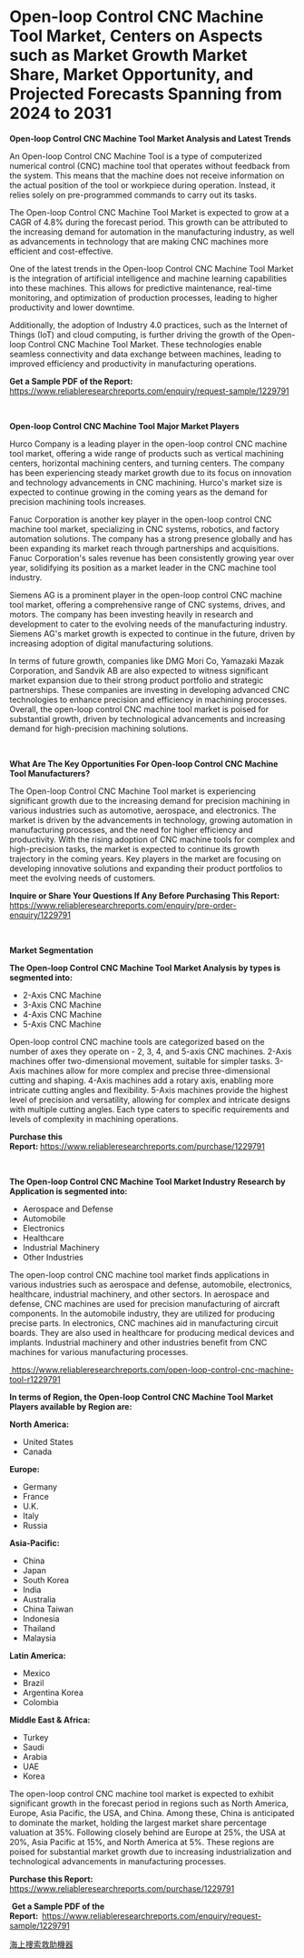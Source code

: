 <p><h1>Open-loop Control CNC Machine Tool Market, Centers on Aspects such as Market Growth Market Share, Market Opportunity, and Projected Forecasts Spanning from 2024 to 2031</h1></p><p><strong>Open-loop Control CNC Machine Tool Market Analysis and Latest Trends</strong></p>
<p><p>An Open-loop Control CNC Machine Tool is a type of computerized numerical control (CNC) machine tool that operates without feedback from the system. This means that the machine does not receive information on the actual position of the tool or workpiece during operation. Instead, it relies solely on pre-programmed commands to carry out its tasks.</p><p>The Open-loop Control CNC Machine Tool Market is expected to grow at a CAGR of 4.8% during the forecast period. This growth can be attributed to the increasing demand for automation in the manufacturing industry, as well as advancements in technology that are making CNC machines more efficient and cost-effective.</p><p>One of the latest trends in the Open-loop Control CNC Machine Tool Market is the integration of artificial intelligence and machine learning capabilities into these machines. This allows for predictive maintenance, real-time monitoring, and optimization of production processes, leading to higher productivity and lower downtime.</p><p>Additionally, the adoption of Industry 4.0 practices, such as the Internet of Things (IoT) and cloud computing, is further driving the growth of the Open-loop Control CNC Machine Tool Market. These technologies enable seamless connectivity and data exchange between machines, leading to improved efficiency and productivity in manufacturing operations.</p></p>
<p><strong>Get a Sample PDF of the Report:&nbsp;</strong> <a href="https://www.reliableresearchreports.com/enquiry/request-sample/1229791">https://www.reliableresearchreports.com/enquiry/request-sample/1229791</a></p>
<p>&nbsp;</p>
<p><strong>Open-loop Control CNC Machine Tool Major Market Players</strong></p>
<p><p>Hurco Company is a leading player in the open-loop control CNC machine tool market, offering a wide range of products such as vertical machining centers, horizontal machining centers, and turning centers. The company has been experiencing steady market growth due to its focus on innovation and technology advancements in CNC machining. Hurco's market size is expected to continue growing in the coming years as the demand for precision machining tools increases.</p><p>Fanuc Corporation is another key player in the open-loop control CNC machine tool market, specializing in CNC systems, robotics, and factory automation solutions. The company has a strong presence globally and has been expanding its market reach through partnerships and acquisitions. Fanuc Corporation's sales revenue has been consistently growing year over year, solidifying its position as a market leader in the CNC machine tool industry.</p><p>Siemens AG is a prominent player in the open-loop control CNC machine tool market, offering a comprehensive range of CNC systems, drives, and motors. The company has been investing heavily in research and development to cater to the evolving needs of the manufacturing industry. Siemens AG's market growth is expected to continue in the future, driven by increasing adoption of digital manufacturing solutions.</p><p>In terms of future growth, companies like DMG Mori Co, Yamazaki Mazak Corporation, and Sandvik AB are also expected to witness significant market expansion due to their strong product portfolio and strategic partnerships. These companies are investing in developing advanced CNC technologies to enhance precision and efficiency in machining processes. Overall, the open-loop control CNC machine tool market is poised for substantial growth, driven by technological advancements and increasing demand for high-precision machining solutions.</p></p>
<p>&nbsp;</p>
<p><strong>What Are The Key Opportunities For Open-loop Control CNC Machine Tool Manufacturers?</strong></p>
<p><p>The Open-loop Control CNC Machine Tool market is experiencing significant growth due to the increasing demand for precision machining in various industries such as automotive, aerospace, and electronics. The market is driven by the advancements in technology, growing automation in manufacturing processes, and the need for higher efficiency and productivity. With the rising adoption of CNC machine tools for complex and high-precision tasks, the market is expected to continue its growth trajectory in the coming years. Key players in the market are focusing on developing innovative solutions and expanding their product portfolios to meet the evolving needs of customers.</p></p>
<p><strong>Inquire or Share Your Questions If Any Before Purchasing This Report:</strong> <a href="https://www.reliableresearchreports.com/enquiry/pre-order-enquiry/1229791">https://www.reliableresearchreports.com/enquiry/pre-order-enquiry/1229791</a></p>
<p>&nbsp;</p>
<p><strong>Market Segmentation</strong></p>
<p><strong>The Open-loop Control CNC Machine Tool Market Analysis by types is segmented into:</strong></p>
<p><ul><li>2-Axis CNC Machine</li><li>3-Axis CNC Machine</li><li>4-Axis CNC Machine</li><li>5-Axis CNC Machine</li></ul></p>
<p><p>Open-loop control CNC machine tools are categorized based on the number of axes they operate on - 2, 3, 4, and 5-axis CNC machines. 2-Axis machines offer two-dimensional movement, suitable for simpler tasks. 3-Axis machines allow for more complex and precise three-dimensional cutting and shaping. 4-Axis machines add a rotary axis, enabling more intricate cutting angles and flexibility. 5-Axis machines provide the highest level of precision and versatility, allowing for complex and intricate designs with multiple cutting angles. Each type caters to specific requirements and levels of complexity in machining operations.</p></p>
<p><strong>Purchase this Report:&nbsp;</strong><a href="https://www.reliableresearchreports.com/purchase/1229791">https://www.reliableresearchreports.com/purchase/1229791</a></p>
<p>&nbsp;</p>
<p><strong>The Open-loop Control CNC Machine Tool Market Industry Research by Application is segmented into:</strong></p>
<p><ul><li>Aerospace and Defense</li><li>Automobile</li><li>Electronics</li><li>Healthcare</li><li>Industrial Machinery</li><li>Other Industries</li></ul></p>
<p><p>The open-loop control CNC machine tool market finds applications in various industries such as aerospace and defense, automobile, electronics, healthcare, industrial machinery, and other sectors. In aerospace and defense, CNC machines are used for precision manufacturing of aircraft components. In the automobile industry, they are utilized for producing precise parts. In electronics, CNC machines aid in manufacturing circuit boards. They are also used in healthcare for producing medical devices and implants. Industrial machinery and other industries benefit from CNC machines for various manufacturing processes.</p></p>
<p><a href="https://www.reliableresearchreports.com/open-loop-control-cnc-machine-tool-r1229791">&nbsp;https://www.reliableresearchreports.com/open-loop-control-cnc-machine-tool-r1229791</a></p>
<p><strong>In terms of Region, the Open-loop Control CNC Machine Tool Market Players available by Region are:</strong></p>
<p>
    <p> <strong> North America: </strong>
        <ul>
            <li>United States</li>
            <li>Canada</li>
        </ul>
        </p> 
    <p> <strong> Europe: </strong>
        <ul>
            <li>Germany</li>
            <li>France</li>
            <li>U.K.</li>
            <li>Italy</li>
            <li>Russia</li>
        </ul>
        </p> 
    <p> <strong> Asia-Pacific: </strong>
        <ul>
            <li>China</li>
            <li>Japan</li>
            <li>South Korea</li>
            <li>India</li>
            <li>Australia</li>
            <li>China Taiwan</li>
            <li>Indonesia</li>
            <li>Thailand</li>
            <li>Malaysia</li>
        </ul>
        </p> 
    <p> <strong> Latin America: </strong>
        <ul>
            <li>Mexico</li>
            <li>Brazil</li>
            <li>Argentina Korea</li>
            <li>Colombia</li>
        </ul>
        </p> 
    <p> <strong> Middle East & Africa: </strong>
        <ul>
            <li>Turkey</li>
            <li>Saudi</li>
            <li>Arabia</li>
            <li>UAE</li>
            <li>Korea</li>
        </ul>
    </p>
    </p>
<p><p>The open-loop control CNC machine tool market is expected to exhibit significant growth in the forecast period in regions such as North America, Europe, Asia Pacific, the USA, and China. Among these, China is anticipated to dominate the market, holding the largest market share percentage valuation at 35%. Following closely behind are Europe at 25%, the USA at 20%, Asia Pacific at 15%, and North America at 5%. These regions are poised for substantial market growth due to increasing industrialization and technological advancements in manufacturing processes.</p></p>
<p><strong>Purchase this Report: </strong><a href="https://www.reliableresearchreports.com/purchase/1229791">https://www.reliableresearchreports.com/purchase/1229791</a></p>
<p>&nbsp;<strong>Get a Sample PDF of the Report:&nbsp;&nbsp;</strong><a href="https://www.reliableresearchreports.com/enquiry/request-sample/1229791">https://www.reliableresearchreports.com/enquiry/request-sample/1229791</a></p>
<p><strong></strong></p>
<p><p><a href="https://github.com/decker5351/Market-Research-Report-List-2/blob/main/6537944163102.md">海上捜索救助機器</a></p></p>